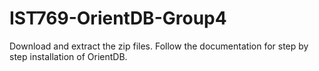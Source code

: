 # IST769-OrientDB-Group4

Download and extract the zip files. 
Follow the documentation for step by step installation of OrientDB. 
